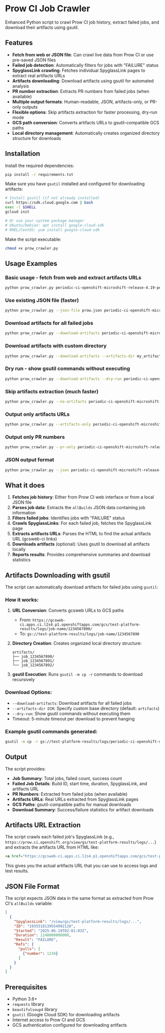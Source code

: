 # Prow CI Job Crawler

Enhanced Python script to crawl Prow CI job history, extract failed jobs, and download their artifacts using gsutil.

## Features

- **Fetch from web or JSON file**: Can crawl live data from Prow CI or use pre-saved JSON files
- **Failed job detection**: Automatically filters for jobs with "FAILURE" status
- **SpyglassLink crawling**: Fetches individual SpyglassLink pages to extract real artifacts URLs
- **Artifacts downloading**: Download artifacts using gsutil for automated analysis
- **PR number extraction**: Extracts PR numbers from failed jobs (when available)
- **Multiple output formats**: Human-readable, JSON, artifacts-only, or PR-only outputs
- **Flexible options**: Skip artifacts extraction for faster processing, dry-run mode
- **GCS path conversion**: Converts artifacts URLs to gsutil-compatible GCS paths
- **Local directory management**: Automatically creates organized directory structure for downloads

## Installation

Install the required dependencies:

```bash
pip install -r requirements.txt
```

Make sure you have `gsutil` installed and configured for downloading artifacts:

```bash
# Install gsutil (if not already installed)
curl https://sdk.cloud.google.com | bash
exec -l $SHELL
gcloud init

# Or use your system package manager
# Ubuntu/Debian: apt install google-cloud-sdk
# RHEL/CentOS: yum install google-cloud-sdk
```

Make the script executable:

```bash
chmod +x prow_crawler.py
```

## Usage Examples

### Basic usage - fetch from web and extract artifacts URLs
```bash
python prow_crawler.py periodic-ci-openshift-microshift-release-4.19-periodics-e2e-aws-tests-bootc-nightly
```

### Use existing JSON file (faster)
```bash
python prow_crawler.py --json-file prow.json periodic-ci-openshift-microshift-release-4.19-periodics-e2e-aws-tests-bootc-nightly
```

### Download artifacts for all failed jobs
```bash
python prow_crawler.py --download-artifacts periodic-ci-openshift-microshift-release-4.19-periodics-e2e-aws-tests-bootc-nightly
```

### Download artifacts with custom directory
```bash
python prow_crawler.py --download-artifacts --artifacts-dir my_artifacts periodic-ci-openshift-microshift-release-4.19-periodics-e2e-aws-tests-bootc-nightly
```

### Dry run - show gsutil commands without executing
```bash
python prow_crawler.py --download-artifacts --dry-run periodic-ci-openshift-microshift-release-4.19-periodics-e2e-aws-tests-bootc-nightly
```

### Skip artifacts extraction (much faster)
```bash
python prow_crawler.py --no-artifacts periodic-ci-openshift-microshift-release-4.19-periodics-e2e-aws-tests-bootc-nightly
```

### Output only artifacts URLs
```bash
python prow_crawler.py --artifacts-only periodic-ci-openshift-microshift-release-4.19-periodics-e2e-aws-tests-bootc-nightly
```

### Output only PR numbers
```bash
python prow_crawler.py --pr-only periodic-ci-openshift-microshift-release-4.19-periodics-e2e-aws-tests-bootc-nightly
```

### JSON output format
```bash
python prow_crawler.py --json periodic-ci-openshift-microshift-release-4.19-periodics-e2e-aws-tests-bootc-nightly
```

## What it does

1. **Fetches job history**: Either from Prow CI web interface or from a local JSON file
2. **Parses job data**: Extracts the `allBuilds` JSON data containing job information
3. **Filters failed jobs**: Identifies jobs with "FAILURE" status
4. **Crawls SpyglassLinks**: For each failed job, fetches the SpyglassLink page
5. **Extracts artifacts URLs**: Parses the HTML to find the actual artifacts URL (gcsweb-ci links)
6. **Downloads artifacts** (optional): Uses gsutil to download all artifacts locally
7. **Reports results**: Provides comprehensive summaries and download statistics

## Artifacts Downloading with gsutil

The script can automatically download artifacts for failed jobs using `gsutil`:

### How it works:
1. **URL Conversion**: Converts gcsweb URLs to GCS paths
   - From: `https://gcsweb-ci.apps.ci.l2s4.p1.openshiftapps.com/gcs/test-platform-results/logs/job-name/1234567890/`
   - To: `gs://test-platform-results/logs/job-name/1234567890`

2. **Directory Creation**: Creates organized local directory structure:
   ```
   artifacts/
   ├── job_1234567890/
   ├── job_1234567891/
   └── job_1234567892/
   ```

3. **gsutil Execution**: Runs `gsutil -m cp -r` commands to download recursively

### Download Options:
- `--download-artifacts`: Download artifacts for all failed jobs
- `--artifacts-dir DIR`: Specify custom base directory (default: `artifacts`)
- `--dry-run`: Show gsutil commands without executing them
- Timeout: 5-minute timeout per download to prevent hanging

### Example gsutil commands generated:
```bash
gsutil -m cp -r gs://test-platform-results/logs/periodic-ci-openshift-microshift-release-4.19-periodics-e2e-aws-tests-bootc-nightly/1234567890 artifacts/job_1234567890/
```

## Output

The script provides:

- **Job Summary**: Total jobs, failed count, success count
- **Failed Job Details**: Build ID, start time, duration, SpyglassLink, and artifacts URL
- **PR Numbers**: Extracted from failed jobs (when available)
- **Artifacts URLs**: Real URLs extracted from SpyglassLink pages
- **GCS Paths**: gsutil-compatible paths for manual downloads
- **Download Summary**: Success/failure statistics for artifact downloads

## Artifacts URL Extraction

The script crawls each failed job's SpyglassLink (e.g., `https://prow.ci.openshift.org/view/gs/test-platform-results/logs/...`) and extracts the artifacts URL from HTML like:

```html
<a href="https://gcsweb-ci.apps.ci.l2s4.p1.openshiftapps.com/gcs/test-platform-results/logs/periodic-ci-openshift-microshift-release-4.19-periodics-e2e-aws-tests-bootc-nightly/1935518139554992128/">Artifacts</a>
```

This gives you the actual artifacts URL that you can use to access logs and test results.


## JSON File Format

The script expects JSON data in the same format as extracted from Prow CI's `allBuilds` variable:

```json
[
  {
    "SpyglassLink": "/view/gs/test-platform-results/logs/...",
    "ID": "1935518139554992128",
    "Started": "2025-06-19T02:01:03Z",
    "Duration": 1248000000000,
    "Result": "FAILURE",
    "Refs": {
      "pulls": [
        {"number": 1234}
      ]
    }
  }
]
```

## Prerequisites

- Python 3.6+
- `requests` library
- `beautifulsoup4` library
- `gsutil` (Google Cloud SDK) for downloading artifacts
- Internet access to Prow CI and GCS
- GCS authentication configured for downloading artifacts 